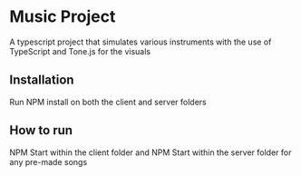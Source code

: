# Music Project

A typescript project that simulates various instruments with the use of TypeScript and Tone.js for the visuals

## Installation

Run NPM install on both the client and server folders

## How to run

NPM Start within the client folder and NPM Start within the server folder for any pre-made songs